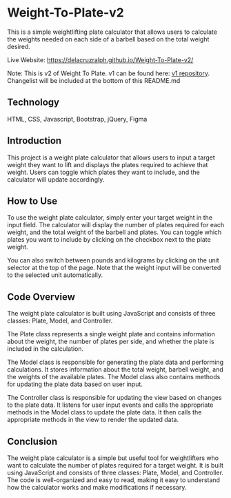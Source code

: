# Weight-To-Plate-v2
This is a simple weightlifting plate calculator that allows users to calculate the weights needed on each side of a barbell based on the total weight desired.

Live Website: https://delacruzralph.github.io/Weight-To-Plate-v2/

Note: This is v2 of Weight To Plate. v1 can be found here: [v1 repository](https://github.com/delacruzralph/Plate-Weight-Calculator). Changelist will be included at the bottom of this README.md

## Technology

HTML, CSS, Javascript, Bootstrap, jQuery, Figma

## Introduction
This project is a weight plate calculator that allows users to input a target weight they want to lift and displays the plates required to achieve that weight. Users can toggle which plates they want to include, and the calculator will update accordingly.

## How to Use
To use the weight plate calculator, simply enter your target weight in the input field. The calculator will display the number of plates required for each weight, and the total weight of the barbell and plates. You can toggle which plates you want to include by clicking on the checkbox next to the plate weight.

You can also switch between pounds and kilograms by clicking on the unit selector at the top of the page. Note that the weight input will be converted to the selected unit automatically.

## Code Overview
The weight plate calculator is built using JavaScript and consists of three classes: Plate, Model, and Controller.

The Plate class represents a single weight plate and contains information about the weight, the number of plates per side, and whether the plate is included in the calculation.

The Model class is responsible for generating the plate data and performing calculations. It stores information about the total weight, barbell weight, and the weights of the available plates. The Model class also contains methods for updating the plate data based on user input.

The Controller class is responsible for updating the view based on changes to the plate data. It listens for user input events and calls the appropriate methods in the Model class to update the plate data. It then calls the appropriate methods in the view to render the updated data.

## Conclusion
The weight plate calculator is a simple but useful tool for weightlifters who want to calculate the number of plates required for a target weight. It is built using JavaScript and consists of three classes: Plate, Model, and Controller. The code is well-organized and easy to read, making it easy to understand how the calculator works and make modifications if necessary.
